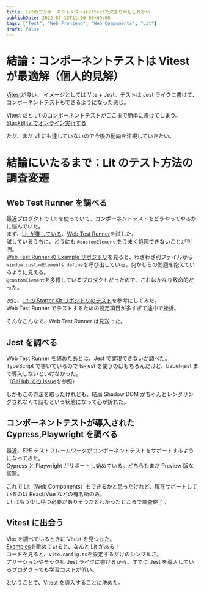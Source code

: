 ```yaml
---
title: LitのコンポーネントテストはVitestで決まりかもしれない
publishDate: 2022-07-15T11:00:00+09:00
tags: ["Test", "Web Frontend", "Web Components", "Lit"]
draft: false
---
```


# 結論：コンポーネントテストは Vitest が最適解（個人的見解）

[Vitest](https://vitest.dev/)が良い。
イメージとしては Vite + Jest。テストは Jest ライクに書けて、コンポーネントテストもできるようになった感じ。

Vitest だと Lit のコンポーネントテストがここまで簡単に書けてしまう。
[StackBlitz でオンライン実行する](https://stackblitz.com/fork/github/vitest-dev/vitest/tree/main/examples/lit?initialPath=__vitest__)

ただ、まだ v1 にも達していないので今後の動向を注視していきたい。

# 結論にいたるまで：Lit のテスト方法の調査変遷

## Web Test Runner を調べる

最近プロダクトで Lit を使っていて、コンポーネントテストをどうやってやるかに悩んでいた。  
まず、[Lit が推している](https://lit.dev/docs/tools/testing/#web-test-runner)、[Web Test Runner](https://modern-web.dev/docs/test-runner/overview/)を試した。  
試しているうちに、どうにも `@customElement` をうまく処理できないことが判明。  
[Web Test Runner の Example リポジトリ](https://github.com/modernweb-dev/example-projects/blob/master/lit-element-ts-esbuild/my-element.ts)を見ると、わざわざ別ファイルから`window.customElements.define`を呼び出している。何かしらの問題を抱えているように見える。  
`@customElement`を多様しているプロダクトだったので、これはかなり致命的だった。

次に、[Lit の Starter Kit リポジトリのテスト](https://github.com/lit/lit-element-starter-ts/)を参考にしてみた。  
Web Test Runner でテストするための設定項目が多すぎて途中で挫折。

そんなこんなで、Web Test Runner は見送った。

## Jest を調べる

Web Test Runner を諦めたあとは、Jest で実現できないか調べた。  
TypeScript で書いているので ts-jest を使うのはもちろんだけど、babel-jest まで導入しないといけなかった。  
（[GitHub での Issue](https://github.com/facebook/jest/issues/11783)を参照）

しかもこの方法を取ったけれども、結局 Shadow DOM がちゃんとレンダリングされなくて詰むという状態になって心が折れた。

## コンポーネントテストが導入された Cypress,Playwright を調べる

最近、E2E テストフレームワークがコンポーネントテストをサポートするようになってきた。  
Cypress と Playwright がサポートし始めている。どちらもまだ Preview 版な状態。

これで Lit（Web Components）もできるかと思ったけれど、現在サポートしているのは React/Vue などの有名所のみ。  
Lit はもう少し待つ必要がありそうだとわかったところで調査終了。

## Vitest に出会う

Vite を調べているときに Vitest を見つけた。  
[Examples](https://vitest.dev/guide/#examples)を眺めていると、なんと Lit がある！  
コードを見ると、`vite.config.ts`を設定するだけのシンプルさ。  
アサーションやモックも Jest ライクに書けるから、すでに Jest を導入しているプロダクトでも学習コストが低い。

ということで、Vitest を導入することに決めた。
